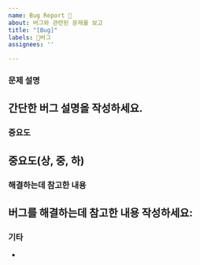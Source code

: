 ```yaml
---
name: Bug Report 🐛
about: 버그와 관련된 문제를 보고
title: "[Bug]"
labels: 🐛버그
assignees: ''

---
```


### 문제 설명
간단한 버그 설명을 작성하세요.
 - 

### 중요도
중요도(상, 중, 하)
 - 

### 해결하는데 참고한 내용
버그를 해결하는데 참고한 내용 작성하세요:
 - 

### 기타
 - 

